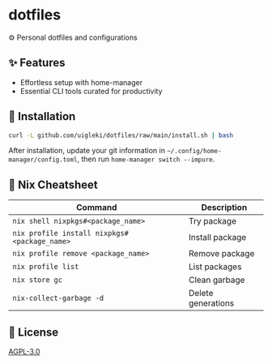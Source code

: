 # dotfiles

⚙️ Personal dotfiles and configurations

## ✨ Features

- Effortless setup with home-manager
- Essential CLI tools curated for productivity

## 🚀 Installation

```bash
curl -L github.com/uigleki/dotfiles/raw/main/install.sh | bash
```

After installation, update your git information in `~/.config/home-manager/config.toml`, then run `home-manager switch --impure`.

## 📝 Nix Cheatsheet

| Command                                      | Description        |
| -------------------------------------------- | ------------------ |
| `nix shell nixpkgs#<package_name>`           | Try package        |
| `nix profile install nixpkgs#<package_name>` | Install package    |
| `nix profile remove <package_name>`          | Remove package     |
| `nix profile list`                           | List packages      |
| `nix store gc`                               | Clean garbage      |
| `nix-collect-garbage -d`                     | Delete generations |

## 📄 License

[AGPL-3.0](LICENSE)
